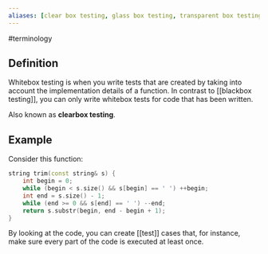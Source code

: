 ```yaml
---
aliases: [clear box testing, glass box testing, transparent box testing]
---
```


#terminology

## Definition
Whitebox testing is when you write tests that are created by taking into account the implementation details of a function. In contrast to [[blackbox testing]], you can only write whitebox tests for code that has been written.

Also known as **clearbox testing**.

## Example
Consider this function:
```cpp
string trim(const string& s) {
    int begin = 0;
    while (begin < s.size() && s[begin] == ' ') ++begin;
    int end = s.size() - 1;
    while (end >= 0 && s[end] == ' ') --end;
    return s.substr(begin, end - begin + 1);
}
```

By looking at the code, you can create [[test]] cases that, for instance, make sure every part of the code is executed at least once.